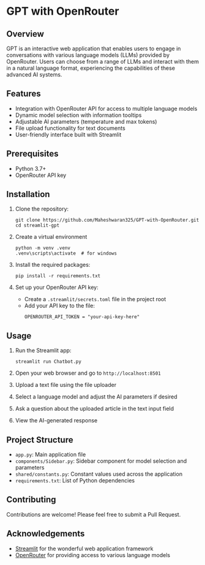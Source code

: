 # GPT with OpenRouter

## Overview

 GPT is an interactive web application that enables users to engage in conversations with various language models (LLMs) provided by OpenRouter. Users can choose from a range of LLMs and interact with them in a natural language format, experiencing the capabilities of these advanced AI systems. 

## Features

- Integration with OpenRouter API for access to multiple language models
- Dynamic model selection with information tooltips
- Adjustable AI parameters (temperature and max tokens)
- File upload functionality for text documents
- User-friendly interface built with Streamlit

## Prerequisites

- Python 3.7+
- OpenRouter API key

## Installation

1. Clone the repository:
   ```
   git clone https://github.com/Maheshwaran325/GPT-with-OpenRouter.git
   cd streamlit-gpt
   ```

2. Create a virtual environment 
    ```
    python -m venv .venv
    .venv\scripts\activate  # for windows
    ```

3. Install the required packages:
   ```
   pip install -r requirements.txt
   ```

4. Set up your OpenRouter API key:
   - Create a `.streamlit/secrets.toml` file in the project root
   - Add your API key to the file:
     ```
     OPENROUTER_API_TOKEN = "your-api-key-here"
     ```

## Usage

1. Run the Streamlit app:
   ```
   streamlit run Chatbot.py
   ```

2. Open your web browser and go to `http://localhost:8501`

3. Upload a text file using the file uploader

4. Select a language model and adjust the AI parameters if desired

5. Ask a question about the uploaded article in the text input field

6. View the AI-generated response

## Project Structure

- `app.py`: Main application file
- `components/Sidebar.py`: Sidebar component for model selection and parameters
- `shared/constants.py`: Constant values used across the application
- `requirements.txt`: List of Python dependencies

## Contributing

Contributions are welcome! Please feel free to submit a Pull Request.

## Acknowledgements

- [Streamlit](https://streamlit.io/) for the wonderful web application framework
- [OpenRouter](https://openrouter.ai/) for providing access to various language models
